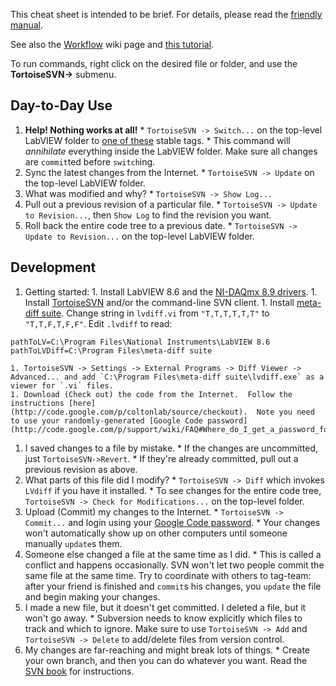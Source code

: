 This cheat sheet is intended to be brief.  For details, please read the [friendly manual](http://svnbook.red-bean.com/).

See also the [Workflow](Workflow.md) wiki page and [this tutorial](http://www.mind.ilstu.edu/research/robots/iris4/developers/svntutorial/).

To run commands, right click on the desired file or folder, and use the **TortoiseSVN->** submenu.

## Day-to-Day Use ##
  1. **Help!  Nothing works at all!**
    * `TortoiseSVN -> Switch...` on the top-level LabVIEW folder to [one of these](http://code.google.com/p/coltonlab/source/browse/Magnet/tags) stable tags.
    * This command will _annihilate_ everything inside the LabVIEW folder.  Make sure all changes are `commit`ted before `switch`ing.
  1. Sync the latest changes from the Internet.
    * `TortoiseSVN -> Update` on the top-level LabVIEW folder.
  1. What was modified and why?
    * `TortoiseSVN -> Show Log...`
  1. Pull out a previous revision of a particular file.
    * `TortoiseSVN -> Update to Revision...`, then `Show Log` to find the revision you want.
  1. Roll back the entire code tree to a previous date.
    * `TortoiseSVN -> Update to Revision...` on the top-level LabVIEW folder.

## Development ##
  1. Getting started:
    1. Install LabVIEW 8.6 and the [NI-DAQmx 8.9 drivers](http://joule.ni.com/nidu/cds/view/p/id/1216/lang/en).
    1. Install [TortoiseSVN](http://tortoisesvn.tigris.org/) and/or the command-line SVN client.
    1. Install [meta-diff suite](http://meta-diff.sourceforge.net/).  Change string in `lvdiff.vi` from `"T,T,T,T,T,T"` to `"T,T,F,T,F,F"`.  Edit `.lvdiff` to read:
```
pathToLV=C:\Program Files\National Instruments\LabVIEW 8.6
pathToLVDiff=C:\Program Files\meta-diff suite
```
    1. TortoiseSVN -> Settings -> External Programs -> Diff Viewer -> Advanced... and add `C:\Program Files\meta-diff suite\lvdiff.exe` as a viewer for `.vi` files.
    1. Download (Check out) the code from the Internet.  Follow the instructions [here](http://code.google.com/p/coltonlab/source/checkout).  Note you need to use your randomly-generated [Google Code password](http://code.google.com/p/support/wiki/FAQ#Where_do_I_get_a_password_for_committing_to_Subversion?).
  1. I saved changes to a file by mistake.
    * If the changes are uncommitted, just `TortoiseSVN->Revert`.
    * If they're already committed, pull out a previous revision as above.
  1. What parts of this file did I modify?
    * `TortoiseSVN -> Diff` which invokes `LVdiff` if you have it installed.
    * To see changes for the entire code tree, `TortoiseSVN -> Check for Modifications...` on the top-level folder.
  1. Upload (Commit) my changes to the Internet.
    * `TortoiseSVN -> Commit...` and login using your [Google Code password](http://code.google.com/p/support/wiki/FAQ#Where_do_I_get_a_password_for_committing_to_Subversion?).
    * Your changes won't automatically show up on other computers until someone manually `update`s them.
  1. Someone else changed a file at the same time as I did.
    * This is called a conflict and happens occasionally. SVN won't let two people commit the same file at the same time.  Try to coordinate with others to tag-team: after your friend is finished and `commit`s his changes, you `update` the file and begin making your changes.
  1. I made a new file, but it doesn't get committed. I deleted a file, but it won't go away.
    * Subversion needs to know explicitly which files to track and which to ignore.  Make sure to use `TortoiseSVN -> Add` and `TortoiseSVN -> Delete` to add/delete files from version control.
  1. My changes are far-reaching and might break lots of things.
    * Create your own branch, and then you can do whatever you want.  Read the [SVN book](http://svnbook.red-bean.com/en/1.5/svn.branchmerge.html) for instructions.